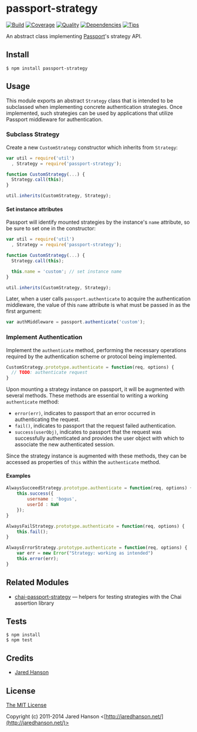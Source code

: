 # passport-strategy

[![Build](https://travis-ci.org/jaredhanson/passport-strategy.png)](https://travis-ci.org/jaredhanson/passport-strategy)
[![Coverage](https://coveralls.io/repos/jaredhanson/passport-strategy/badge.png)](https://coveralls.io/r/jaredhanson/passport-strategy)
[![Quality](https://codeclimate.com/github/jaredhanson/passport-strategy.png)](https://codeclimate.com/github/jaredhanson/passport-strategy)
[![Dependencies](https://david-dm.org/jaredhanson/passport-strategy.png)](https://david-dm.org/jaredhanson/passport-strategy)
[![Tips](http://img.shields.io/gittip/jaredhanson.png)](https://www.gittip.com/jaredhanson/)


An abstract class implementing [Passport](http://passportjs.org/)'s strategy
API.

## Install

    $ npm install passport-strategy

## Usage

This module exports an abstract `Strategy` class that is intended to be
subclassed when implementing concrete authentication strategies.  Once
implemented, such strategies can be used by applications that utilize Passport
middleware for authentication.

### Subclass Strategy

Create a new `CustomStrategy` constructor which inherits from `Strategy`:

```javascript
var util = require('util')
  , Strategy = require('passport-strategy');

function CustomStrategy(...) {
  Strategy.call(this);
}

util.inherits(CustomStrategy, Strategy);
```

#### Set instance attributes

Passport will identify mounted strategies by the instance's `name` attribute,
so be sure to set one in the constructor:

```javascript
var util = require('util')
  , Strategy = require('passport-strategy');

function CustomStrategy(...) {
  Strategy.call(this);

  this.name = 'custom'; // set instance name
}

util.inherits(CustomStrategy, Strategy);
```

Later, when a user calls `passport.authenticate` to acquire
the authentication middleware, the value of this `name` attribute
is what must be passed in as the first argument:

```javascript
var authMiddleware = passport.authenticate('custom');
```

### Implement Authentication

Implement the `authenticate` method, performing the necessary operations required by the
authentication scheme or protocol being implemented.

```javascript
CustomStrategy.prototype.authenticate = function(req, options) {
  // TODO: authenticate request
}
```

Upon mounting a strategy instance on passport, it will be augmented with several methods.
These methods are essential to writing a working `authenticate` method:

* `error(err)`, indicates to passport that an error occurred in authenticating the request.
* `fail()`, indicates to passport that the request failed authentication.
* `success(userObj)`, indicates to passport that the request was successfully authenticated and provides the user object with which to associate the new authenticated session.

Since the strategy instance is augmented with these methods, they can be accessed as
properties of `this` within the `authenticate` method.

#### Examples

```javascript
AlwaysSucceedStrategy.prototype.authenticate = function(req, options) {
    this.success({
        username : 'bogus',
        userId : NaN
    });
}
```

```javascript
AlwaysFailStrategy.prototype.authenticate = function(req, options) {
    this.fail();
}
```

```javascript
AlwaysErrorStrategy.prototype.authenticate = function(req, options) {
    var err = new Error("Strategy: working as intended")
    this.error(err);
}
```

## Related Modules

- [chai-passport-strategy](https://github.com/jaredhanson/chai-passport-strategy) — helpers for testing strategies with the Chai assertion library

## Tests

    $ npm install
    $ npm test

## Credits

  - [Jared Hanson](http://github.com/jaredhanson)

## License

[The MIT License](http://opensource.org/licenses/MIT)

Copyright (c) 2011-2014 Jared Hanson <[http://jaredhanson.net/](http://jaredhanson.net/)>
